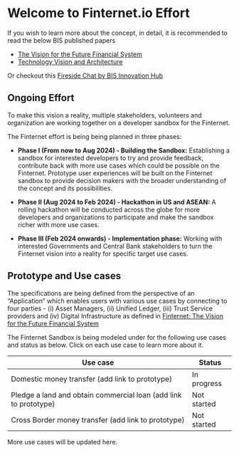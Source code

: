 # Welcome to Finternet.io Effort

If you wish to learn more about the concept, in detail, it is recommended to read the below BIS published papers
- [The Vision for the Future Financial System](http://bit.ly/finternet-vision) 
- [Technology Vision and Architecture](http://bit.ly/finternet-tech)

Or checkout this [Fireside Chat by BIS Innovation Hub](https://www.youtube.com/watch?v=2-ukiKchQsI)

## Ongoing Effort
To make this vision a reality, multiple stakeholders, volunteers and organization are working together on a developer sandbox for the Finternet.

The Finternet effort is being being planned in three phases:

- **Phase I (From now to Aug 2024) - Building the Sandbox:** Establishing a sandbox for interested developers to try and provide feedback, contribute back with more use cases which could be possible on the Finternet. Prototype user experiences will be built on the Finternet sandbox to provide decision makers with the broader understanding of the concept and its possibilities.

- **Phase II (Aug 2024 to Feb 2024) - Hackathon in US and ASEAN:** A rolling hackathon will be conducted across the globe for more developers and organizations to participate and make the sandbox richer with more use cases.

- **Phase III (Feb 2024 onwards) - Implementation phase:** Working with interested Governments and Central Bank stakeholders to turn the Finternet vision into a reality for specific target use cases.

## Prototype and Use cases
The specifications are being defined from the perspective of an “Application” which enables users with various use cases by connecting to four parties - (i) Asset Managers, (ii) Unified Ledger, (iii) Trust Service providers and (iv) Digital Infrastructure as defined in [Finternet: The Vision for the Future Financial System ](http://bit.ly/finternet-vision)

The Finternet Sandbox is being modeled under for the following use cases and status as below. Click on each use case to learn more about it.

| Use case | Status |
|----------|----------|
| Domestic money transfer (add link to prototype) | In progress |
| Pledge a land and obtain commercial loan (add link to prototype) | Not started |
| Cross Border money transfer  (add link to prototype) | Not started |

More use cases will be updated here.
